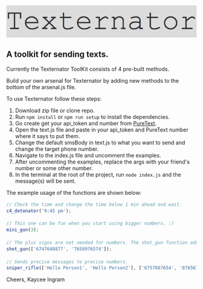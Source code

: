 ![Logo](/assets/texternator.png)

## A toolkit for sending texts.

Currently the Texternator ToolKit consists of 4 pre-built methods.

Build your own arsenal for Texternator by adding new methods to the bottom of the arsenal.js file.

To use Texternator follow these steps:
1. Download zip file or clone repo.
2. Run ```npm install``` or ```npm run setup``` to install the dependencies.
3. Go create get your api_token and number from [PureText](https://www.puretext.us/auth/google).
4. Open the text.js file and paste in your api_token and PureText number where it says to put them.
5. Change the default smsBody in text.js to what you want to send and change the target phone number.
6. Navigate to the index.js file and uncomment the examples.
7. After uncommenting the examples, replace the args with your friend's number or some other number.
8. In the terminal at the root of the project, run ```node index.js``` and the message(s) will be sent.

The example usage of the functions are shown below:

```js
// Check the time and change the time below 1 min ahead and wait.
c4_detonator('9:45 pm');

// This one can be fun when you start using bigger numbers. :)
mini_gun(3);

// The plus signs are not needed for numbers. The shot_gun function adds them for you.
shot_gun(['6747648877', '7658976574']);

// Sends precise messages to precise numbers.
sniper_rifle(['Hello Person1', 'Hello Person2'], ['6757867654', '8765679876']);
```

Cheers, Kaycee Ingram